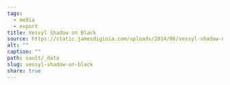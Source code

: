 ```yaml
---
tags:
  - media
  - export
title: Vessyl Shadow on Black
source: https://static.jamesdigioia.com/uploads/2014/06/vessyl-shadow-on-black.jpg
alt: ""
caption: ""
path: vault/_data
slug: vessyl-shadow-on-black
share: true
---
```

